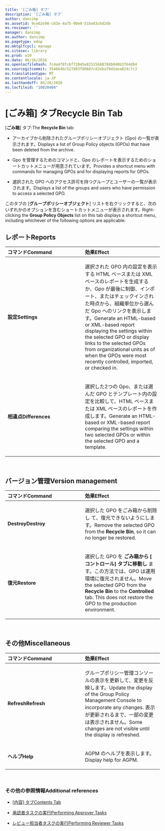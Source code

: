 ```yaml
---
title: '[ごみ箱] タブ'
description: '[ごみ箱] タブ'
author: dansimp
ms.assetid: 9ce62e98-c03e-4a75-90e0-51be83c6d2db
ms.reviewer: ''
manager: dansimp
ms.author: dansimp
ms.pagetype: mdop
ms.mktglfcycl: manage
ms.sitesec: library
ms.prod: w10
ms.date: 06/16/2016
ms.openlocfilehash: 7c4a4f8fc6f72045e81515b88788b040b3764d84
ms.sourcegitcommit: 354664bc527d93f80687cd2eba70d1eea024c7c3
ms.translationtype: MT
ms.contentlocale: ja-JP
ms.lasthandoff: 06/26/2020
ms.locfileid: "10820404"
---
```

# <span data-ttu-id="9476f-103">[ごみ箱] タブ</span><span class="sxs-lookup"><span data-stu-id="9476f-103">Recycle Bin Tab</span></span>


<span data-ttu-id="9476f-104">[**ごみ箱**] タブ:</span><span class="sxs-lookup"><span data-stu-id="9476f-104">The **Recycle Bin** tab:</span></span>

-   <span data-ttu-id="9476f-105">アーカイブから削除されたグループポリシーオブジェクト (Gpo) の一覧が表示されます。</span><span class="sxs-lookup"><span data-stu-id="9476f-105">Displays a list of Group Policy objects (GPOs) that have been deleted from the archive.</span></span>

-   <span data-ttu-id="9476f-106">Gpo を管理するためのコマンドと、Gpo のレポートを表示するためのショートカットメニューが用意されています。</span><span class="sxs-lookup"><span data-stu-id="9476f-106">Provides a shortcut menu with commands for managing GPOs and for displaying reports for GPOs.</span></span>

-   <span data-ttu-id="9476f-107">選択された GPO へのアクセス許可を持つグループとユーザーの一覧が表示されます。</span><span class="sxs-lookup"><span data-stu-id="9476f-107">Displays a list of the groups and users who have permission to access a selected GPO.</span></span>

<span data-ttu-id="9476f-108">このタブの [**グループポリシーオブジェクト**] リストを右クリックすると、次のいずれかのオプションを含むショートカットメニューが表示されます。</span><span class="sxs-lookup"><span data-stu-id="9476f-108">Right-clicking the **Group Policy Objects** list on this tab displays a shortcut menu, including whichever of the following options are applicable:</span></span>

## <span data-ttu-id="9476f-109">レポート</span><span class="sxs-lookup"><span data-stu-id="9476f-109">Reports</span></span>


<table>
<colgroup>
<col width="50%" />
<col width="50%" />
</colgroup>
<thead>
<tr class="header">
<th align="left"><span data-ttu-id="9476f-110">コマンド</span><span class="sxs-lookup"><span data-stu-id="9476f-110">Command</span></span></th>
<th align="left"><span data-ttu-id="9476f-111">効果</span><span class="sxs-lookup"><span data-stu-id="9476f-111">Effect</span></span></th>
</tr>
</thead>
<tbody>
<tr class="odd">
<td align="left"><p><strong><span data-ttu-id="9476f-112">設定</span><span class="sxs-lookup"><span data-stu-id="9476f-112">Settings</span></span></strong></p></td>
<td align="left"><p><span data-ttu-id="9476f-113">選択された GPO 内の設定を表示する HTML ベースまたは XML ベースのレポートを生成するか、Gpo が最後に制御、インポート、またはチェックインされた時点から、組織単位から選んだ Gpo へのリンクを表示します。</span><span class="sxs-lookup"><span data-stu-id="9476f-113">Generate an HTML-based or XML-based report displaying the settings within the selected GPO or display links to the selected GPOs from organizational units as of when the GPOs were most recently controlled, imported, or checked in.</span></span></p></td>
</tr>
<tr class="even">
<td align="left"><p><strong><span data-ttu-id="9476f-114">相違点</span><span class="sxs-lookup"><span data-stu-id="9476f-114">Differences</span></span></strong></p></td>
<td align="left"><p><span data-ttu-id="9476f-115">選択した2つの Gpo、または選んだ GPO とテンプレート内の設定を比較して、HTML ベースまたは XML ベースのレポートを作成します。</span><span class="sxs-lookup"><span data-stu-id="9476f-115">Generate an HTML-based or XML-based report comparing the settings within two selected GPOs or within the selected GPO and a template.</span></span></p></td>
</tr>
</tbody>
</table>

 

## <span data-ttu-id="9476f-116">バージョン管理</span><span class="sxs-lookup"><span data-stu-id="9476f-116">Version management</span></span>


<table>
<colgroup>
<col width="50%" />
<col width="50%" />
</colgroup>
<thead>
<tr class="header">
<th align="left"><span data-ttu-id="9476f-117">コマンド</span><span class="sxs-lookup"><span data-stu-id="9476f-117">Command</span></span></th>
<th align="left"><span data-ttu-id="9476f-118">効果</span><span class="sxs-lookup"><span data-stu-id="9476f-118">Effect</span></span></th>
</tr>
</thead>
<tbody>
<tr class="odd">
<td align="left"><p><strong><span data-ttu-id="9476f-119">Destroy</span><span class="sxs-lookup"><span data-stu-id="9476f-119">Destroy</span></span></strong></p></td>
<td align="left"><p><span data-ttu-id="9476f-120">選択した GPO をごみ箱から削除し <strong> </strong> て、復元できないようにします。</span><span class="sxs-lookup"><span data-stu-id="9476f-120">Remove the selected GPO from the <strong>Recycle Bin</strong>, so it can no longer be restored.</span></span></p></td>
</tr>
<tr class="even">
<td align="left"><p><strong><span data-ttu-id="9476f-121">復元</span><span class="sxs-lookup"><span data-stu-id="9476f-121">Restore</span></span></strong></p></td>
<td align="left"><p><span data-ttu-id="9476f-122">選択した GPO を <strong> ごみ箱から [ </strong> <strong> コントロール] タブに移動し </strong> ます。この方法では、GPO は運用環境に復元されません。</span><span class="sxs-lookup"><span data-stu-id="9476f-122">Move the selected GPO from the <strong>Recycle Bin</strong> to the <strong>Controlled</strong> tab. This does not restore the GPO to the production environment.</span></span></p></td>
</tr>
</tbody>
</table>

 

## <span data-ttu-id="9476f-123">その他</span><span class="sxs-lookup"><span data-stu-id="9476f-123">Miscellaneous</span></span>


<table>
<colgroup>
<col width="50%" />
<col width="50%" />
</colgroup>
<thead>
<tr class="header">
<th align="left"><span data-ttu-id="9476f-124">コマンド</span><span class="sxs-lookup"><span data-stu-id="9476f-124">Command</span></span></th>
<th align="left"><span data-ttu-id="9476f-125">効果</span><span class="sxs-lookup"><span data-stu-id="9476f-125">Effect</span></span></th>
</tr>
</thead>
<tbody>
<tr class="odd">
<td align="left"><p><strong><span data-ttu-id="9476f-126">Refresh</span><span class="sxs-lookup"><span data-stu-id="9476f-126">Refresh</span></span></strong></p></td>
<td align="left"><p><span data-ttu-id="9476f-127">グループポリシー管理コンソールの表示を更新して、変更を反映します。</span><span class="sxs-lookup"><span data-stu-id="9476f-127">Update the display of the Group Policy Management Console to incorporate any changes.</span></span> <span data-ttu-id="9476f-128">表示が更新されるまで、一部の変更は表示されません。</span><span class="sxs-lookup"><span data-stu-id="9476f-128">Some changes are not visible until the display is refreshed.</span></span></p></td>
</tr>
<tr class="even">
<td align="left"><p><strong><span data-ttu-id="9476f-129">ヘルプ</span><span class="sxs-lookup"><span data-stu-id="9476f-129">Help</span></span></strong></p></td>
<td align="left"><p><span data-ttu-id="9476f-130">AGPM のヘルプを表示します。</span><span class="sxs-lookup"><span data-stu-id="9476f-130">Display help for AGPM.</span></span></p></td>
</tr>
</tbody>
</table>

 

### <span data-ttu-id="9476f-131">その他の参照情報</span><span class="sxs-lookup"><span data-stu-id="9476f-131">Additional references</span></span>

-   [<span data-ttu-id="9476f-132">[内容] タブ</span><span class="sxs-lookup"><span data-stu-id="9476f-132">Contents Tab</span></span>](contents-tab.md)

-   [<span data-ttu-id="9476f-133">承認者タスクの実行</span><span class="sxs-lookup"><span data-stu-id="9476f-133">Performing Approver Tasks</span></span>](performing-approver-tasks.md)

-   [<span data-ttu-id="9476f-134">レビュー担当者タスクの実行</span><span class="sxs-lookup"><span data-stu-id="9476f-134">Performing Reviewer Tasks</span></span>](performing-reviewer-tasks.md)

 

 





